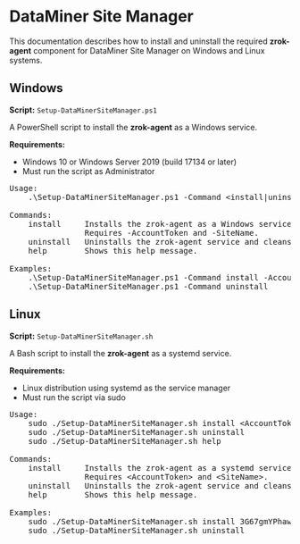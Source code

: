 # DataMiner Site Manager

This documentation describes how to install and uninstall the required **zrok-agent** component for DataMiner Site Manager on Windows and Linux systems.

## Windows

**Script:** `Setup-DataMinerSiteManager.ps1`

A PowerShell script to install the **zrok-agent** as a Windows service.

**Requirements:**

- Windows 10 or Windows Server 2019 (build 17134 or later)
- Must run the script as Administrator

<pre>
Usage:
    .\Setup-DataMinerSiteManager.ps1 -Command &lt;install|uninstall|help&gt; -AccountToken &lt;AccountToken&gt; -SiteName &lt;SiteName&gt;

Commands:
    install     Installs the zrok-agent as a Windows service.
                Requires -AccountToken and -SiteName.
    uninstall   Uninstalls the zrok-agent service and cleans up.
    help        Shows this help message.

Examples:
    .\Setup-DataMinerSiteManager.ps1 -Command install -AccountToken 3G67gmYPhaww -SiteName "Skyline HQ"
    .\Setup-DataMinerSiteManager.ps1 -Command uninstall
</pre>

## Linux

**Script:** `Setup-DataMinerSiteManager.sh`

A Bash script to install the **zrok-agent** as a systemd service.

**Requirements:**

- Linux distribution using systemd as the service manager
- Must run the script via sudo

<pre>
Usage:
    sudo ./Setup-DataMinerSiteManager.sh install &lt;AccountToken&gt; "&lt;SiteName&gt;"
    sudo ./Setup-DataMinerSiteManager.sh uninstall
    sudo ./Setup-DataMinerSiteManager.sh help

Commands:
    install     Installs the zrok-agent as a systemd service.
                Requires &lt;AccountToken&gt; and &lt;SiteName&gt;.
    uninstall   Uninstalls the zrok-agent service and cleans up.
    help        Shows this help message.

Examples:
    sudo ./Setup-DataMinerSiteManager.sh install 3G67gmYPhaww "Skyline HQ"
    sudo ./Setup-DataMinerSiteManager.sh uninstall
</pre>
